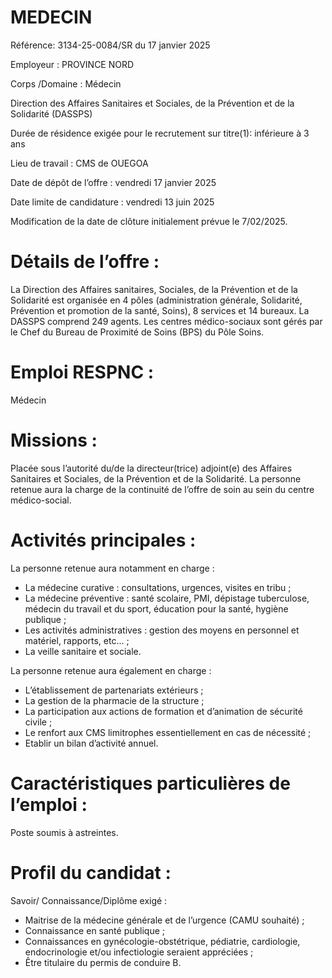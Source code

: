 # MEDECIN

Référence: 3134-25-0084/SR du 17 janvier 2025

Employeur : PROVINCE NORD

Corps /Domaine : Médecin

Direction des Affaires Sanitaires et Sociales, de la Prévention et de la Solidarité (DASSPS)

Durée de résidence exigée pour le recrutement sur titre(1): inférieure à 3 ans

Lieu de travail : CMS de OUEGOA

Date de dépôt de l’offre : vendredi 17 janvier 2025

Date limite de candidature : vendredi 13 juin 2025

Modification de la date de clôture initialement prévue le 7/02/2025.

# Détails de l’offre :

La Direction des Affaires sanitaires, Sociales, de la Prévention et de la Solidarité est organisée en 4 pôles (administration générale, Solidarité, Prévention et promotion de la santé, Soins), 8 services et 14 bureaux. La DASSPS comprend 249 agents. Les centres médico-sociaux sont gérés par le Chef du Bureau de Proximité de Soins (BPS) du Pôle Soins.

# Emploi RESPNC :

Médecin

# Missions :

Placée sous l’autorité du/de la directeur(trice) adjoint(e) des Affaires Sanitaires et Sociales, de la Prévention et de la Solidarité. La personne retenue aura la charge de la continuité de l’offre de soin au sein du centre médico-social.

# Activités principales :

La personne retenue aura notamment en charge :

- La médecine curative : consultations, urgences, visites en tribu ;
- La médecine préventive : santé scolaire, PMI, dépistage tuberculose, médecin du travail et du sport, éducation pour la santé, hygiène publique ;
- Les activités administratives : gestion des moyens en personnel et matériel, rapports, etc… ;
- La veille sanitaire et sociale.

La personne retenue aura également en charge :

- L’établissement de partenariats extérieurs ;
- La gestion de la pharmacie de la structure ;
- La participation aux actions de formation et d’animation de sécurité civile ;
- Le renfort aux CMS limitrophes essentiellement en cas de nécessité ;
- Etablir un bilan d’activité annuel.

# Caractéristiques particulières de l’emploi :

Poste soumis à astreintes.

# Profil du candidat :

Savoir/ Connaissance/Diplôme exigé :

- Maitrise de la médecine générale et de l’urgence (CAMU souhaité) ;
- Connaissance en santé publique ;
- Connaissances en gynécologie-obstétrique, pédiatrie, cardiologie, endocrinologie et/ou infectiologie seraient appréciées ;
- Être titulaire du permis de conduire B.